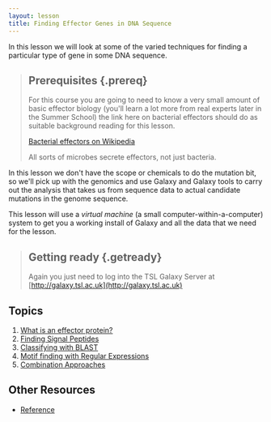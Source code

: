 ```yaml
---
layout: lesson
title: Finding Effector Genes in DNA Sequence
---
```


In this lesson we will look at some of the varied techniques for finding a particular type of gene in some DNA sequence.  

>## Prerequisites {.prereq}
> For this course you are going to need to know a very small amount of basic effector biology (you'll learn a lot more from real experts later in the Summer School) the link here on bacterial effectors should do as suitable background reading for this lesson.
> 
> [Bacterial effectors on Wikipedia](https://en.wikipedia.org/wiki/Bacterial_effector_protein)
> 
> All sorts of microbes secrete effectors, not just bacteria.

In this lesson we don't have the scope or chemicals to do the mutation bit, so we'll pick up with the genomics and use Galaxy and Galaxy tools to carry out the analysis that takes us from sequence data to actual candidate mutations in the genome sequence.

This lesson will use a _virtual machine_ (a small computer-within-a-computer) system to get you a working install of Galaxy and all the data that we need for the lesson. 

> ## Getting ready {.getready}
> Again you just need to log into the TSL Galaxy Server at [http://galaxy.tsl.ac.uk](http://galaxy.tsl.ac.uk)
> 

## Topics

1.  [What is an effector protein?](motivation.html)
2.  [Finding Signal Peptides](01-signalp.html)
3.  [Classifying with BLAST](02-blast.html)
4.  [Motif finding with Regular Expressions](03-aligning.html)
5.  [Combination Approaches](04-combined-approaches.html)

## Other Resources

*   [Reference](reference.html)